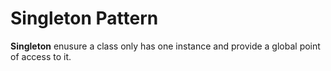 # Singleton Pattern

**Singleton** enusure a class only has one instance and provide a global point of access to it.
